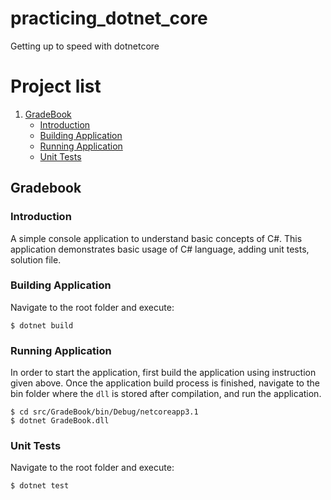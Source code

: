# practicing_dotnet_core
Getting up to speed with dotnetcore

# Project list
1. [GradeBook](#gradebook)
    - [Introduction](#introduction)
    - [Building Application](#building-application)
    - [Running Application](#running-application)
    - [Unit Tests](#unit-tests)

## Gradebook
### Introduction
A simple console application to understand basic concepts of C#. This application demonstrates basic usage of C# language, adding unit tests, solution file.
### Building Application
Navigate to the root folder and execute:
```
$ dotnet build
```
### Running Application
In order to start the application, first build the application using instruction given above. Once the application build process is finished, navigate to the bin folder where the `dll` is stored after compilation, and run the application.
```
$ cd src/GradeBook/bin/Debug/netcoreapp3.1
$ dotnet GradeBook.dll
```
### Unit Tests
Navigate to the root folder and execute:
```
$ dotnet test
```